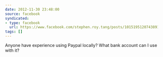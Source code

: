 ```yaml
---
date: 2012-11-30 23:48:00
source: facebook
syndicated:
- type: facebook
  url: https://www.facebook.com/stephen.roy.tang/posts/10151951207438912
tags: []
---
```


Anyone have experience using Paypal locally? What bank account can I use with it?